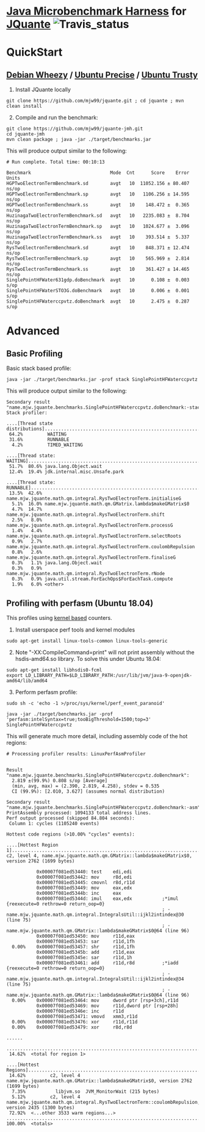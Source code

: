 # [Java Microbenchmark Harness](http://openjdk.java.net/projects/code-tools/jmh/) for [JQuante](https://github.com/mjw99/JQuante) ![Travis_status](https://travis-ci.org/mjw99/jquante-jmh.svg?branch=master)

# QuickStart

## [Debian Wheezy](http://www.debian.org/releases/wheezy/) / [Ubuntu Precise](http://releases.ubuntu.com/precise/) / [Ubuntu Trusty](http://releases.ubuntu.com/trusty/)

1. Install JQuante locally
```
git clone https://github.com/mjw99/jquante.git ; cd jquante ; mvn clean install 
```
2. Compile and run the benchmark:

```
git clone https://github.com/mjw99/jquante-jmh.git
cd jquante-jmh
mvn clean package ; java -jar ./target/benchmarks.jar
```

This will produce output similar to the following:
```
# Run complete. Total time: 00:10:13

Benchmark                             Mode  Cnt      Score    Error  Units
HGPTwoElectronTermBenchmark.sd        avgt   10  11052.156 ± 80.407  ns/op
HGPTwoElectronTermBenchmark.sp        avgt   10   1106.256 ± 14.595  ns/op
HGPTwoElectronTermBenchmark.ss        avgt   10    148.472 ±  0.365  ns/op
HuzinagaTwoElectronTermBenchmark.sd   avgt   10   2235.083 ±  8.704  ns/op
HuzinagaTwoElectronTermBenchmark.sp   avgt   10   1024.677 ±  3.096  ns/op
HuzinagaTwoElectronTermBenchmark.ss   avgt   10    393.514 ±  5.337  ns/op
RysTwoElectronTermBenchmark.sd        avgt   10    848.371 ± 12.474  ns/op
RysTwoElectronTermBenchmark.sp        avgt   10    565.969 ±  2.814  ns/op
RysTwoElectronTermBenchmark.ss        avgt   10    361.427 ± 14.465  ns/op
SinglePointHFWater631gdp.doBenchmark  avgt   10      0.108 ±  0.003   s/op
SinglePointHFWaterSTO3G.doBenchmark   avgt   10      0.006 ±  0.001   s/op
SinglePointHFWaterccpvtz.doBenchmark  avgt   10      2.475 ±  0.287   s/op
```

# Advanced #

## Basic Profiling ##

Basic stack based profile:
```
java -jar ./target/benchmarks.jar -prof stack SinglePointHFWaterccpvtz
```
This will produce output similar to the following:
```
Secondary result "name.mjw.jquante.benchmarks.SinglePointHFWaterccpvtz.doBenchmark:·stack":
Stack profiler:

....[Thread state distributions]....................................................................
 64.2%         WAITING
 31.6%         RUNNABLE
  4.2%         TIMED_WAITING

....[Thread state: WAITING].........................................................................
 51.7%  80.6% java.lang.Object.wait
 12.4%  19.4% jdk.internal.misc.Unsafe.park

....[Thread state: RUNNABLE]........................................................................
 13.5%  42.6% name.mjw.jquante.math.qm.integral.RysTwoElectronTerm.initialiseG
  5.1%  16.0% name.mjw.jquante.math.qm.GMatrix.lambda$makeGMatrix$0
  4.7%  14.7% name.mjw.jquante.math.qm.integral.RysTwoElectronTerm.shift
  2.5%   8.0% name.mjw.jquante.math.qm.integral.RysTwoElectronTerm.processG
  1.4%   4.4% name.mjw.jquante.math.qm.integral.RysTwoElectronTerm.selectRoots
  0.9%   2.7% name.mjw.jquante.math.qm.integral.RysTwoElectronTerm.coulombRepulsion
  0.8%   2.6% name.mjw.jquante.math.qm.integral.RysTwoElectronTerm.finaliseG
  0.3%   1.1% java.lang.Object.wait
  0.3%   0.9% name.mjw.jquante.math.qm.integral.RysTwoElectronTerm.rNode
  0.3%   0.9% java.util.stream.ForEachOps$ForEachTask.compute
  1.9%   6.0% <other>
```


## Profiling with perfasm (Ubuntu 18.04)
This profiles using [kernel based](https://en.wikipedia.org/wiki/Perf_(Linux)) counters.

1) Install userspace perf tools and kernel modules
```
sudo apt-get install linux-tools-common linux-tools-generic
```

2) Note "-XX:CompileCommand=print" will not print assembly without the hsdis-amd64.so library. To solve this under Ubuntu 18.04:
```
sudo apt-get install libhsdis0-fcml
export LD_LIBRARY_PATH=$LD_LIBRARY_PATH:/usr/lib/jvm/java-9-openjdk-amd64/lib/amd64
```

3) Perform perfasm profile:
```
sudo sh -c 'echo -1 >/proc/sys/kernel/perf_event_paranoid'

java -jar ./target/benchmarks.jar -prof 'perfasm:intelSyntax=true;tooBigThreshold=1500;top=3' SinglePointHFWaterccpvtz
```
This will generate much more detail, including assembly code of the hot regions:

```
# Processing profiler results: LinuxPerfAsmProfiler 


Result "name.mjw.jquante.benchmarks.SinglePointHFWaterccpvtz.doBenchmark":
  2.819 ±(99.9%) 0.808 s/op [Average]
  (min, avg, max) = (2.390, 2.819, 4.258), stdev = 0.535
  CI (99.9%): [2.010, 3.627] (assumes normal distribution)

Secondary result "name.mjw.jquante.benchmarks.SinglePointHFWaterccpvtz.doBenchmark:·asm":
PrintAssembly processed: 1094133 total address lines.
Perf output processed (skipped 84.804 seconds):
 Column 1: cycles (1105240 events)

Hottest code regions (>10.00% "cycles" events):

....[Hottest Region 1]..............................................................................
c2, level 4, name.mjw.jquante.math.qm.GMatrix::lambda$makeGMatrix$0, version 2762 (1699 bytes) 

           0x00007f081ed53440: test    edi,edi
           0x00007f081ed53442: mov     r8d,edi
           0x00007f081ed53445: cmovnl  r8d,r11d
           0x00007f081ed53449: mov     eax,edx
           0x00007f081ed5344b: inc     eax
           0x00007f081ed5344d: imul    eax,edx           ;*imul {reexecute=0 rethrow=0 return_oop=0}
                                                         ; - name.mjw.jquante.math.qm.integral.IntegralsUtil::ijkl2intindex@30 (line 75)
                                                         ; - name.mjw.jquante.math.qm.GMatrix::lambda$makeGMatrix$0@64 (line 96)
           0x00007f081ed53450: mov     r11d,eax
           0x00007f081ed53453: sar     r11d,1fh
  0.00%    0x00007f081ed53457: shr     r11d,1fh
           0x00007f081ed5345b: add     r11d,eax
           0x00007f081ed5345e: sar     r11d,1h
           0x00007f081ed53461: add     r11d,r8d          ;*iadd {reexecute=0 rethrow=0 return_oop=0}
                                                         ; - name.mjw.jquante.math.qm.integral.IntegralsUtil::ijkl2intindex@34 (line 75)
                                                         ; - name.mjw.jquante.math.qm.GMatrix::lambda$makeGMatrix$0@64 (line 96)
  0.00%    0x00007f081ed53464: mov     dword ptr [rsp+3ch],r11d
           0x00007f081ed53469: mov     r11d,dword ptr [rsp+28h]
           0x00007f081ed5346e: inc     r11d
           0x00007f081ed53471: vmovd   xmm3,r11d
  0.00%    0x00007f081ed53476: xor     r11d,r11d
  0.00%    0x00007f081ed53479: xor     r8d,r8d

......

....................................................................................................
 14.62%  <total for region 1>

....[Hottest Regions]...............................................................................
 14.62%         c2, level 4  name.mjw.jquante.math.qm.GMatrix::lambda$makeGMatrix$0, version 2762 (1699 bytes) 
  7.35%           libjvm.so  JVM_MonitorWait (215 bytes) 
  5.12%         c2, level 4  name.mjw.jquante.math.qm.integral.RysTwoElectronTerm::coulombRepulsion, version 2435 (1300 bytes) 
 72.92%  <...other 3533 warm regions...>
....................................................................................................
100.00%  <totals>

```

